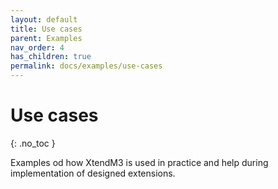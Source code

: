 ```yaml
---
layout: default
title: Use cases
parent: Examples
nav_order: 4
has_children: true
permalink: docs/examples/use-cases
---
```


# Use cases
{: .no_toc }

Examples od how XtendM3 is used in practice and help during implementation of designed extensions.